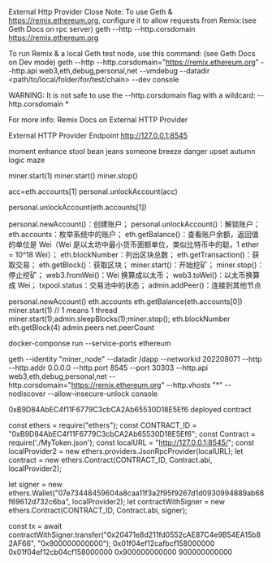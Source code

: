 External Http Provider
Close
Note: To use Geth & https://remix.ethereum.org, configure it to allow requests from Remix:(see Geth Docs on rpc server)
geth --http --http.corsdomain https://remix.ethereum.org

To run Remix & a local Geth test node, use this command: (see Geth Docs on Dev mode)
geth --http --http.corsdomain="https://remix.ethereum.org" --http.api web3,eth,debug,personal,net --vmdebug --datadir <path/to/local/folder/for/test/chain> --dev console


WARNING: It is not safe to use the --http.corsdomain flag with a wildcard: --http.corsdomain *

For more info: Remix Docs on External HTTP Provider

External HTTP Provider Endpoint
http://127.0.0.1:8545

moment enhance stool bean jeans someone breeze danger upset autumn logic maze


miner.start(1)
miner.start()
miner.stop()


acc=eth.accounts[1]
personal.unlockAccount(acc)

personal.unlockAccount(eth.accounts[1])

personal.newAccount()：创建账户；
personal.unlockAccount()：解锁账户；
eth.accounts：枚举系统中的账户；
eth.getBalance()：查看账户余额，返回值的单位是 Wei（Wei 是以太坊中最小货币面额单位，类似比特币中的聪，1 ether = 10^18 Wei）；
eth.blockNumber：列出区块总数；
eth.getTransaction()：获取交易；
eth.getBlock()：获取区块；
miner.start()：开始挖矿；
miner.stop()：停止挖矿；
web3.fromWei()：Wei 换算成以太币；
web3.toWei()：以太币换算成 Wei；
txpool.status：交易池中的状态；
admin.addPeer()：连接到其他节点

personal.newAccount()
eth.accounts
eth.getBalance(eth.accounts[0])
miner.start(1) // 1 means 1 thread
miner.start(1);admin.sleepBlocks(1);miner.stop();
eth.blockNumber
eth.getBlock(4)
admin.peers
net.peerCount

docker-componse run --service-ports ethereum

geth --identity "miner_node" --datadir /dapp --networkid 202208071 --http --http.addr 0.0.0.0 --http.port 8545 --port 30303 --http.api web3,eth,debug,personal,net --http.corsdomain="https://remix.ethereum.org" --http.vhosts "*" --nodiscover --allow-insecure-unlock console

0xB9D84AbEC4f11F6779C3cbCA2Ab65530D18E5Ef6 deployed contract

const ethers = require("ethers");
const CONTRACT_ID = "0xB9D84AbEC4f11F6779C3cbCA2Ab65530D18E5Ef6";
const Contract = require('./MyToken.json');
const localURL = "http://127.0.0.1:8545/";
const localProvider2 = new ethers.providers.JsonRpcProvider(localURL);
let contract = new ethers.Contract(CONTRACT_ID, Contract.abi, localProvider2);


let signer = new ethers.Wallet("07e73448459604a8caa11f3a2f95f9267d1d0930994889ab68f69612d732c6ba", localProvider2);
let contractWithSigner = new ethers.Contract(CONTRACT_ID, Contract.abi, signer);

const tx = await contractWithSigner.transfer("0x20471e8d211fd0552cAE87C4e9B54EA15b82AF66", "0x900000000000");
0x01f04ef12cafbcf158000000
0x01f04ef12cb04cf158000000
0x900000000000
900000000000